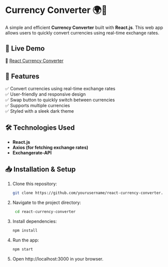 # Currency Converter 🌍💱

A simple and efficient **Currency Converter** built with **React.js**. This web app allows users to quickly convert currencies using real-time exchange rates.

## 🚀 Live Demo  
🔗 [React Currency Converter](https://reactcurrencyconv.netlify.app/)

## 📌 Features  
✅ Convert currencies using real-time exchange rates  
✅ User-friendly and responsive design  
✅ Swap button to quickly switch between currencies  
✅ Supports multiple currencies  
✅ Styled with a sleek dark theme  

## 🛠️ Technologies Used  
- **React.js**  
- **Axios (for fetching exchange rates)**  
- **Exchangerate-API**  

## 📥 Installation & Setup  

1. Clone this repository:  
   ```sh
   git clone https://github.com/yourusername/react-currency-converter.git
2. Navigate to the project directory:
   ```sh
    cd react-currency-converter
3. Install dependencies:
    ```sh
    npm install
4. Run the app:
    ```sh
    npm start

5. Open http://localhost:3000 in your browser.